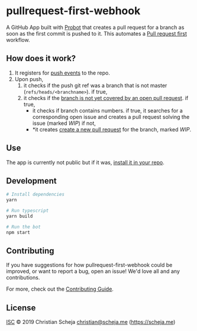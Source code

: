 # pullrequest-first-webhook

A GitHub App built with [Probot](https://github.com/probot/probot) that creates a pull request for a branch as soon as the first commit is pushed to it.
This automates a [Pull request first](https://medium.com/practical-blend/pull-request-first-f6bb667a9b6) workflow.

## How does it work?

1. It registers for [push events](https://developer.github.com/v3/activity/events/types/#pushevent) to the repo.
2. Upon push, 
   1. it checks if the push git ref was a branch that is not master (```refs/heads/<branchname>```). if true,
   2. it checks if the [branch is not yet covered by an open pull request](https://developer.github.com/v3/pulls/#list-pull-requests). if true,
      * it checks if branch contains numbers. if true, it searches for a corresponding open issue and creates a pull request solving the issue (marked _WIP_) if not, 
      * *it creates [create a new pull request](https://developer.github.com/v3/pulls/#create-a-pull-request) for the branch, marked _WIP_.

## Use

The app is currently not public but if it was, [install it in your repo](https://github.com/settings/apps/pullrequest-first/installations).

## Development

```sh
# Install dependencies
yarn

# Run typescript
yarn build

# Run the bot
npm start
```

## Contributing

If you have suggestions for how pullrequest-first-webhook could be improved, or want to report a bug, open an issue! We'd love all and any contributions.

For more, check out the [Contributing Guide](CONTRIBUTING.md).

## License

[ISC](LICENSE) © 2019 Christian Scheja <christian@scheja.me> (https://scheja.me)
